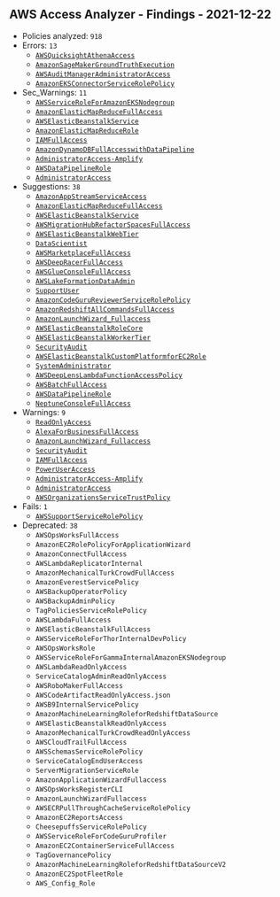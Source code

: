 ## AWS Access Analyzer - Findings - 2021-12-22

- Policies analyzed: `918`
- Errors: `13`
  - [`AWSQuicksightAthenaAccess`](./AWSQuicksightAthenaAccess.json)
  - [`AmazonSageMakerGroundTruthExecution`](./AmazonSageMakerGroundTruthExecution.json)
  - [`AWSAuditManagerAdministratorAccess`](./AWSAuditManagerAdministratorAccess.json)
  - [`AmazonEKSConnectorServiceRolePolicy`](./AmazonEKSConnectorServiceRolePolicy.json)
- Sec_Warnings: `11`
  - [`AWSServiceRoleForAmazonEKSNodegroup`](./AWSServiceRoleForAmazonEKSNodegroup.json)
  - [`AmazonElasticMapReduceFullAccess`](./AmazonElasticMapReduceFullAccess.json)
  - [`AWSElasticBeanstalkService`](./AWSElasticBeanstalkService.json)
  - [`AmazonElasticMapReduceRole`](./AmazonElasticMapReduceRole.json)
  - [`IAMFullAccess`](./IAMFullAccess.json)
  - [`AmazonDynamoDBFullAccesswithDataPipeline`](./AmazonDynamoDBFullAccesswithDataPipeline.json)
  - [`AdministratorAccess-Amplify`](./AdministratorAccess-Amplify.json)
  - [`AWSDataPipelineRole`](./AWSDataPipelineRole.json)
  - [`AdministratorAccess`](./AdministratorAccess.json)
- Suggestions: `38`
  - [`AmazonAppStreamServiceAccess`](./AmazonAppStreamServiceAccess.json)
  - [`AmazonElasticMapReduceFullAccess`](./AmazonElasticMapReduceFullAccess.json)
  - [`AWSElasticBeanstalkService`](./AWSElasticBeanstalkService.json)
  - [`AWSMigrationHubRefactorSpacesFullAccess`](./AWSMigrationHubRefactorSpacesFullAccess.json)
  - [`AWSElasticBeanstalkWebTier`](./AWSElasticBeanstalkWebTier.json)
  - [`DataScientist`](./DataScientist.json)
  - [`AWSMarketplaceFullAccess`](./AWSMarketplaceFullAccess.json)
  - [`AWSDeepRacerFullAccess`](./AWSDeepRacerFullAccess.json)
  - [`AWSGlueConsoleFullAccess`](./AWSGlueConsoleFullAccess.json)
  - [`AWSLakeFormationDataAdmin`](./AWSLakeFormationDataAdmin.json)
  - [`SupportUser`](./SupportUser.json)
  - [`AmazonCodeGuruReviewerServiceRolePolicy`](./AmazonCodeGuruReviewerServiceRolePolicy.json)
  - [`AmazonRedshiftAllCommandsFullAccess`](./AmazonRedshiftAllCommandsFullAccess.json)
  - [`AmazonLaunchWizard_Fullaccess`](./AmazonLaunchWizard_Fullaccess.json)
  - [`AWSElasticBeanstalkRoleCore`](./AWSElasticBeanstalkRoleCore.json)
  - [`AWSElasticBeanstalkWorkerTier`](./AWSElasticBeanstalkWorkerTier.json)
  - [`SecurityAudit`](./SecurityAudit.json)
  - [`AWSElasticBeanstalkCustomPlatformforEC2Role`](./AWSElasticBeanstalkCustomPlatformforEC2Role.json)
  - [`SystemAdministrator`](./SystemAdministrator.json)
  - [`AWSDeepLensLambdaFunctionAccessPolicy`](./AWSDeepLensLambdaFunctionAccessPolicy.json)
  - [`AWSBatchFullAccess`](./AWSBatchFullAccess.json)
  - [`AWSDataPipelineRole`](./AWSDataPipelineRole.json)
  - [`NeptuneConsoleFullAccess`](./NeptuneConsoleFullAccess.json)
- Warnings: `9`
  - [`ReadOnlyAccess`](./ReadOnlyAccess.json)
  - [`AlexaForBusinessFullAccess`](./AlexaForBusinessFullAccess.json)
  - [`AmazonLaunchWizard_Fullaccess`](./AmazonLaunchWizard_Fullaccess.json)
  - [`SecurityAudit`](./SecurityAudit.json)
  - [`IAMFullAccess`](./IAMFullAccess.json)
  - [`PowerUserAccess`](./PowerUserAccess.json)
  - [`AdministratorAccess-Amplify`](./AdministratorAccess-Amplify.json)
  - [`AdministratorAccess`](./AdministratorAccess.json)
  - [`AWSOrganizationsServiceTrustPolicy`](./AWSOrganizationsServiceTrustPolicy.json)
- Fails: `1`
  - [`AWSSupportServiceRolePolicy`](./AWSSupportServiceRolePolicy.json)
- Deprecated: `38`
  - `AWSOpsWorksFullAccess`
  - `AmazonEC2RolePolicyForApplicationWizard`
  - `AmazonConnectFullAccess`
  - `AWSLambdaReplicatorInternal`
  - `AmazonMechanicalTurkCrowdFullAccess`
  - `AmazonEverestServicePolicy`
  - `AWSBackupOperatorPolicy`
  - `AWSBackupAdminPolicy`
  - `TagPoliciesServiceRolePolicy`
  - `AWSLambdaFullAccess`
  - `AWSElasticBeanstalkFullAccess`
  - `AWSServiceRoleForThorInternalDevPolicy`
  - `AWSOpsWorksRole`
  - `AWSServiceRoleForGammaInternalAmazonEKSNodegroup`
  - `AWSLambdaReadOnlyAccess`
  - `ServiceCatalogAdminReadOnlyAccess`
  - `AWSRoboMakerFullAccess`
  - `AWSCodeArtifactReadOnlyAccess.json`
  - `AWSB9InternalServicePolicy`
  - `AmazonMachineLearningRoleforRedshiftDataSource`
  - `AWSElasticBeanstalkReadOnlyAccess`
  - `AmazonMechanicalTurkCrowdReadOnlyAccess`
  - `AWSCloudTrailFullAccess`
  - `AWSSchemasServiceRolePolicy`
  - `ServiceCatalogEndUserAccess`
  - `ServerMigrationServiceRole`
  - `AmazonApplicationWizardFullaccess`
  - `AWSOpsWorksRegisterCLI`
  - `AmazonLaunchWizardFullaccess`
  - `AWSECRPullThroughCacheServiceRolePolicy`
  - `AmazonEC2ReportsAccess`
  - `CheesepuffsServiceRolePolicy`
  - `AWSServiceRoleForCodeGuruProfiler`
  - `AmazonEC2ContainerServiceFullAccess`
  - `TagGovernancePolicy`
  - `AmazonMachineLearningRoleforRedshiftDataSourceV2`
  - `AmazonEC2SpotFleetRole`
  - `AWS_Config_Role`
